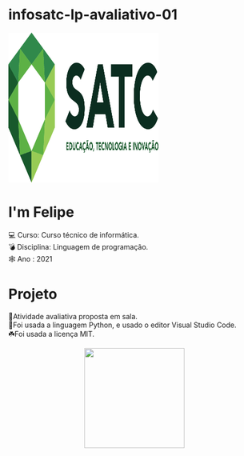 # infosatc-lp-avaliativo-01
<img src="logosatc.png" width=300 height=300>

# I'm Felipe
:computer: Curso: Curso técnico de informática. <br>
:bomb: Disciplina: Linguagem de programação.  <br>
:spider_web: Ano : 2021

# Projeto
:seedling:Atividade avaliativa proposta em sala.<br>
:snake:Foi usada a linguagem Python, e usado o editor Visual Studio Code.<br>
	:shamrock:Foi usada a licença MIT.<br>
<p align=center>
<img src="https://tenor.com/view/luffy-smile-luffy-giggle-one-piece-luffy-gif-21582589.gif" width=200 height=200 /> </p>

